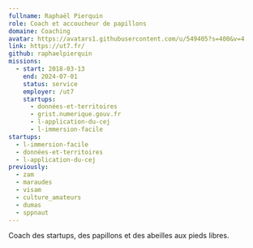 ```yaml
---
fullname: Raphaël Pierquin
role: Coach et accoucheur de papillons
domaine: Coaching
avatar: https://avatars1.githubusercontent.com/u/549405?s=400&v=4
link: https://ut7.fr/
github: raphaelpierquin
missions:
  - start: 2018-03-13
    end: 2024-07-01
    status: service
    employer: /ut7
    startups:
      - données-et-territoires
      - grist.numerique.gouv.fr
      - l-application-du-cej
      - l-immersion-facile
startups:
  - l-immersion-facile
  - données-et-territoires
  - l-application-du-cej
previously:
  - zam
  - maraudes
  - visam
  - culture_amateurs
  - dumas
  - sppnaut
---
```

Coach des startups, des papillons et des abeilles aux pieds libres.